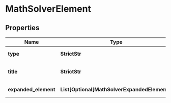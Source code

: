 # MathSolverElement


## Properties

| Name | Type | Description | Notes |
|------------ | ------------- | ------------- | -------------|
**type** | **StrictStr** | type of element |[optional]|
**title** | **StrictStr** | title of a given link element |[optional]|
**expanded_element** | **List[Optional[MathSolverExpandedElement]]** | expanded element |[optional]|
